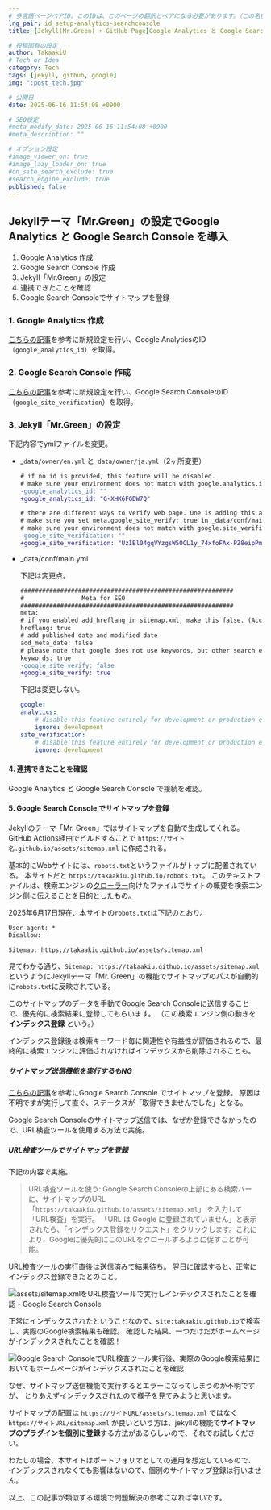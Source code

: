 ```yaml
---
# 多言語ページペアID。このIDは、このページの翻訳とペアになる必要があります。（この名前は一意でなければなりません）
lng_pair: id_setup-analytics-searchconsole
title: [Jekyll(Mr.Green) + GitHub Page]Google Analytics と Google Search Console を導入

# 投稿固有の設定
author: TakaakiU
# Tech or Idea
category: Tech
tags: [jekyll, github, google]
img: ":post_tech.jpg"

# 公開日
date: 2025-06-16 11:54:08 +0900

# SEO設定
#meta_modify_date: 2025-06-16 11:54:08 +0900
#meta_description: ""

# オプション設定
#image_viewer_on: true
#image_lazy_loader_on: true
#on_site_search_exclude: true
#search_engine_exclude: true
published: false
---
```


## Jekyllテーマ「Mr.Green」の設定でGoogle Analytics と Google Search Console を導入

1. Google Analytics 作成
1. Google Search Console 作成
1. Jekyll「Mr.Green」の設定
1. 連携できたことを確認
1. Google Search Consoleでサイトマップを登録

### 1. Google Analytics 作成

[こちらの記事](https://sattoga.com/archives/4820)を参考に新規設定を行い、Google AnalyticsのID（`google_analytics_id`）を取得。

### 2. Google Search Console 作成

[こちらの記事](https://sattoga.com/archives/4394/#toc6)を参考に新規設定を行い、Google Search ConsoleのID（`google_site_verification`）を取得。

### 3. Jekyll「Mr.Green」の設定

下記内容でymlファイルを変更。

- _`data/owner/en.yml` と`_data/owner/ja.yml`（2ヶ所変更）

    ```diff yml
    # if no id is provided, this feature will be disabled.
    # make sure your environment does not match with google.analytics.ignore in _data/conf/main.yml
    -google_analytics_id: ""
    +google_analytics_id: "G-XHK6FGDW7Q"

    # there are different ways to verify web page. One is adding this as meta into html.
    # make sure you set meta.google_site_verify: true in _data/conf/main.yml
    # make sure your environment does not match with google.site_verification.ignore in _data/conf/main.yml
    -google_site_verification: ""
    +google_site_verification: "UzIBl04gqVYzgsW5OCL1y_74xfoFAx-PZ8eipPmFwh0"
    ```

- _data/conf/main.yml

    下記は変更点。

    ```diff yml
    ###########################################################
    #                Meta for SEO
    ###########################################################
    meta:
    # if you enabled add_hreflang in sitemap.xml, make this false. (According to SEO pros, prevent using both. )
    hreflang: true
    # add published date and modified date
    add_meta_date: false
    # please note that google does not use keywords, but other search engines may.
    keywords: true
    -google_site_verify: false
    +google_site_verify: true
    ```

    下記は変更しない。

    ```yml
    google:
    analytics:
        # disable this feature entirely for development or production env.
        ignore: development
    site_verification:
        # disable this feature entirely for development or production env.
        ignore: development
    ```

#### 4. 連携できたことを確認

Google Analytics と Google Search Console で接続を確認。

#### 5. Google Search Console でサイトマップを登録

Jekyllのテーマ「Mr. Green」ではサイトマップを自動で生成してくれる。
GitHub Actions経由でビルドすることで `https://サイト名.github.io/assets/sitemap.xml` に作成される。

基本的にWebサイトには、`robots.txt`というファイルがトップに配置されている。
本サイトだと `https://takaakiu.github.io/robots.txt`。
このテキストファイルは、検索エンジンの[クローラー](https://ja.wikipedia.org/wiki/クローラ)向けたファイルでサイトの概要を検索エンジン側に伝えることを目的としたもの。

2025年6月17日現在、本サイトの`robots.txt`は下記のとおり。

```txt
User-agent: *
Disallow:

Sitemap: https://takaakiu.github.io/assets/sitemap.xml
```

見てわかる通り、`Sitemap: https://takaakiu.github.io/assets/sitemap.xml`というようにJekyllテーマ「Mr. Green」の機能でサイトマップのパスが自動的に`robots.txt`に反映されている。

このサイトマップのデータを手動でGoogle Search Consoleに送信することで、優先的に検索結果に登録してもらいます。
（この検索エンジン側の動きを **インデックス登録** という。）

インデックス登録後は検索キーワード毎に関連性や有益性が評価されるので、最終的に検索エンジンに評価されなければインデックスから削除されることも。

##### サイトマップ送信機能を実行するもNG

[こちらの記事](https://ikmnjrd.github.io/blog/google-search-console-regist)を参考にGoogle Search Console でサイトマップを登録。
原因は不明ですが実行して直ぐ、ステータスが「取得できませんでした」となる。

Google Search Consoleのサイトマップ送信では、なぜか登録できなかったので、URL検査ツールを使用する方法で実施。

##### URL検査ツールでサイトマップを登録

下記の内容で実施。

> URL検査ツールを使う:
> Google Search Consoleの上部にある検索バーに、サイトマップのURL 「`https://takaakiu.github.io/assets/sitemap.xml`」 を入力して「URL検査」を実行。
> 「URL は Google に登録されていません」と表示されたら、「インデックス登録をリクエスト」をクリックします。これにより、Googleに優先的にこのURLをクロールするように促すことが可能。

URL検査ツールの実行直後は送信済みで結果待ち。
翌日に確認すると、正常にインデックス登録できたとのこと。

![assets/sitemap.xmlをURL検査ツールで実行しインデックスされたことを確認 - Google Search Console](assets/img/posts/id_setup-analytics-searchconsole_Google-Search-Console-URL-is-on-Google.webp)

正常にインデックスされたということなので、`site:takaakiu.github.io`で検索し、実際のGoogle検索結果も確認。
確認した結果、一つだけだがホームページがインデックスされたことを確認！

![Google Search ConsoleでURL検査ツール実行後、実際のGoogle検索結果においてもホームページがインデックスされたことを確認](assets/img/posts/id_setup-analytics-searchconsole_Google-Search-Results.webp)

なぜ、サイトマップ送信機能で実行するとエラーになってしまうのか不明ですが、
とりあえずインデックスされたので様子を見てみようと思います。

サイトマップの配置は `https://サイトURL/assets/sitemap.xml` ではなく `https://サイトURL/sitemap.xml` が良いという方は、jekyllの機能で**サイトマップのプラグインを個別に登録**する方法があるらしいので、それでお試しください。

わたしの場合、本サイトはポートフォリオとしての運用を想定しているので、
インデックスされなくても影響はないので、個別のサイトマップ登録は行いません。


以上、この記事が類似する環境で問題解決の参考になれば幸いです。
